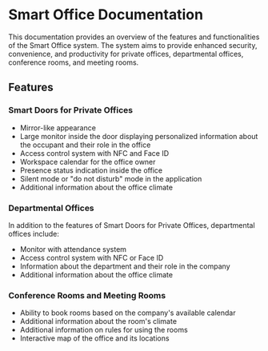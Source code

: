 # Smart Office Documentation

This documentation provides an overview of the features and functionalities of the Smart Office system. The system aims to provide enhanced security, convenience, and productivity for private offices, departmental offices, conference rooms, and meeting rooms.


## Features

### Smart Doors for Private Offices

- Mirror-like appearance
- Large monitor inside the door displaying personalized information about the occupant and their role in the office
- Access control system with NFC and Face ID
- Workspace calendar for the office owner
- Presence status indication inside the office
- Silent mode or "do not disturb" mode in the application
- Additional information about the office climate

### Departmental Offices

In addition to the features of Smart Doors for Private Offices, departmental offices include:

- Monitor with attendance system
- Access control system with NFC or Face ID
- Information about the department and their role in the company
- Additional information about the office climate

### Conference Rooms and Meeting Rooms

- Ability to book rooms based on the company's available calendar
- Additional information about the room's climate
- Additional information on rules for using the rooms
- Interactive map of the office and its locations

